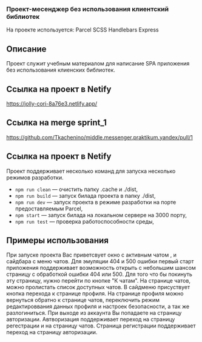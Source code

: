 ### Проект-месенджер без использования клиентский библиотек

На проекте используется:
Parcel
SCSS
Handlebars
Express

## Описание

Проект служит учебным материалом для написание SPA приложения без использования клиенских библиотек.

## Ссылка на проект в Netify

https://jolly-cori-8a76e3.netlify.app/

## Ссылка на merge sprint_1

https://github.com/Tkachenino/middle.messenger.praktikum.yandex/pull/1

## Ссылка на проект в Netify

Проект поддерживает несколько команд для запуска несколько режимов разработки.

- `npm run clean` — очистить папку .cache и ./dist,
- `npm run build` — запуск билада проекта в папку ./dist,
- `npm run dev` — запуск проекта в режиме разработки на порте предоставляемым Parcel,
- `npm start` — запуск билада на локальном сервере на 3000 порту,
- `npm run test` — проверка работоспособности среды,

## **Примеры использования**

При запуске проекта Вас приветсвует окно с активным чатом , и сайдбара с меню чатов.
Для эмуляции 404 и 500 ошибки первый старт приложения поддерживает возможность открыть с небольшим шансом страницу с обработкой ошибки 404 или 500. Для того что бы покинуть эту страницу, нужно перейти по кнопке "К чатам".
На странице чатов, можно пролистать список доступных чатов. В сайдменю присуствует кнопка перехода к странице профиля.
На странице профиля можно вернуться обратно к странице чатов, переключить режим редактироввания данных профиля и настроек безопасности, а так же разлогиниться.
При выходе из аккаунта Вы попадаете на страницу авторизации.
Автворизация поддерживает переход на страницу регестрации и на страницу чатов.
Страница регистрации поддерживает переход на страницу авторизации.
